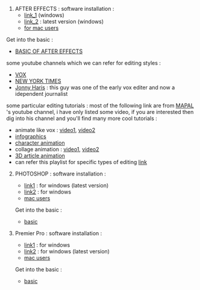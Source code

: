 1. AFTER EFFECTS : 
  software installation :
   - [link_1](https://getintopc.com/softwares/graphic-design/adobe-after-effects-2021-free-download-1218220/) (windows)
   - [link_2](https://filecr.com/windows/adobe-after-effects-0033/?id=478973670000) : latest version (windows)
   - [for mac users](https://filecr.com/macos/adobe-after-effects-1025/?id=275577730000)

  Get into the basic :
   - [BASIC OF AFTER EFFECTS](https://youtu.be/QHDhSidFhcQ?si=qnRTuww-JlsFf-hf)

  some youtube channels which we can refer for editing styles :
   - [VOX](https://www.youtube.com/@Vox)
   - [NEW YORK TIMES](https://www.youtube.com/@nytimes)
   - [Jonny Haris](https://www.youtube.com/@johnnyharris) : this guy was one of the early vox editer and now a idependent journalist 

  some particular editing tutorials :
    most of the following link are from [MAPAL](https://www.youtube.com/@mapal) 's youtube channel, i have only listed some video, if you are      interested then dig into his channel and you'll find many more cool tutorials :
   - animate like vox : [video1](https://youtu.be/H0ny76eBcDE?si=JGOJlwoXEfC7CFmY), [video2](https://youtu.be/n1bOAad9vco?si=eCEFe-8NCbZp0JcO)
   - [infographics](https://youtu.be/6hF1bbgGk8o?si=c3n2IBjsllfJpCPT)
   - [character animation](https://youtu.be/A2swfdRKuBA?si=l2tdracaEsD3zJqz)
   - collage animation : [video1](https://youtu.be/RdX3yzQDyG4?si=o1J0JO1_Yrbj5siC), [video2](https://youtu.be/NXRR6H8pI_U?si=R_UOdG4_6GvZZB1g)
   - [3D article animation](https://youtu.be/fDD0q7zUnbw?si=64eRzhMGs4gIruIU)
   - can refer this playlist for specific types of editing [link](https://youtube.com/playlist?list=PLT6TzADDEXvbDR5RdTrQZqYgjRJwCUBgw&si=H7ZWLGO_7jDefSPw)

2. PHOTOSHOP :
   software installation :
   - [link1](https://filecr.com/windows/adobe-photoshop-2024/?id=064459350000) : for windows (latest version)
   - [link2](https://getintopc.com/softwares/graphic-design/adobe-photoshop-2023-free-download-1758627/) : for windows 
   - [mac users](https://filecr.com/macos/adobe-photoshop-1026/?id=182025377000)
  
   Get into the basic :
   - [basic](https://youtu.be/r1mwj8AH98Y?si=Moo0T9arTvs4DwOP)
  
3. Premier Pro :
   software installation :
   - [link1](https://getintopc.com/softwares/video-editing/adobe-premiere-pro-cc-2021-free-download-1614695/) : for windows
   - [link2](https://filecr.com/windows/adobe-premiere-pro-0039/?id=082907231000) : for windows (latest version)
   - [mac users](https://filecr.com/macos/adobe-premiere-pro-1023/?id=750150975000)
  
   Get into the basic :
   - [basic](https://youtu.be/2Gy_WYrlnYc?si=jctCOAlD-9U0li9z)
